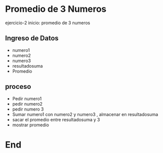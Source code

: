 # Promedio de 3 Numeros

ejercicio-2
inicio: promedio de 3 numeros
## Ingreso de Datos
- numero1
- numero2
- numero3
- resultadosuma
- Promedio


## proceso
- Pedir numero1
- pedir numero2
- pedir numero 3
- Sumar numero1 con numero2 y numero3 ,  almacenar en resultadosuma
- sacar el promedio entre resultadosuma y  3 
- mostrar promedio

# End